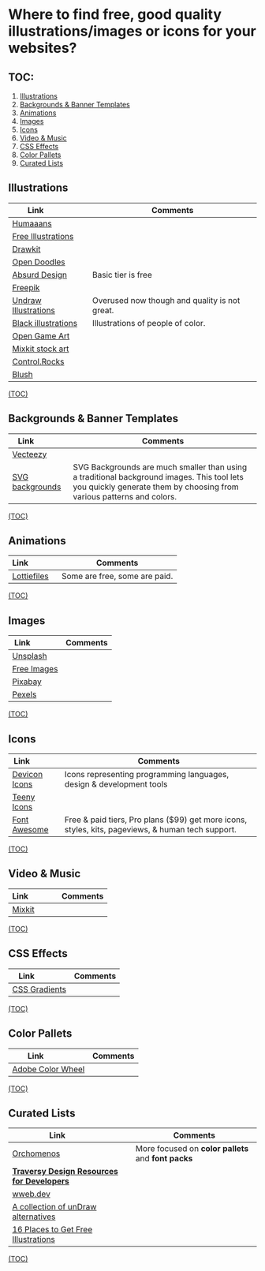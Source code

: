 # Where to find free, good quality illustrations/images or icons for your websites?


## TOC:
1. [Illustrations](#illustrations)
2. [Backgrounds & Banner Templates](#backgrounds-&-banner-templates)
3. [Animations](#animations)
4. [Images](#images)
5. [Icons](#icons)
6. [Video & Music](#video-&-music)
7. [CSS Effects](#css-effects)
8. [Color Pallets](#color-pallets)
10. [Curated Lists](#curated-lists)
 

## Illustrations
|Link &nbsp; &nbsp; &nbsp; &nbsp; &nbsp; &nbsp; | Comments
|-----------------|---------------------
| [Humaaans](https://www.humaaans.com/) | 
| [Free Illustrations](https://lukaszadam.com/illustrations) | 
| [Drawkit](https://www.drawkit.io/) | 
| [Open Doodles](https://opendoodles.com) | 
| [Absurd Design](https://absurd.design) | Basic tier is free
| [Freepik](https://freepik.com) | 
| [Undraw Illustrations](https://undraw.co/illustrations) | Overused now though and quality is not great.
| [Black illustrations](https://www.blackillustrations.com/) | Illustrations of people of color.
| [Open Game Art](https://opengameart.org/) | 
| [Mixkit stock art](https://mixkit.co/free-stock-art/) | 
| [Control.Rocks](https://control.rocks/) | 
| [Blush](https://blush.design/) | 

[(TOC)](#toc)

## Backgrounds & Banner Templates
|Link &nbsp; &nbsp; &nbsp; &nbsp; &nbsp; &nbsp; | Comments
|-----------------|---------------------
| [Vecteezy](https://www.vecteezy.com/free-vector/background) | 
| [SVG backgrounds](https://svgbackgrounds.com) | SVG Backgrounds are much smaller than using a traditional background images. This tool lets you quickly generate them by choosing from various patterns and colors.

[(TOC)](#toc)

## Animations
|Link &nbsp; &nbsp; &nbsp; &nbsp; &nbsp; &nbsp; | Comments
|-----------------|---------------------
| [Lottiefiles](https://lottiefiles.com/) | Some are free, some are paid.

[(TOC)](#toc)

## Images
|Link &nbsp; &nbsp; &nbsp; &nbsp; &nbsp; &nbsp; | Comments
|-----------------|---------------------
| [Unsplash](https://unsplash.com/) |
| [Free Images](https://freeimages.com/) |
| [Pixabay](https://pixabay.com/) |
| [Pexels](https://pexels.com/) |

[(TOC)](#toc)

## Icons
|Link &nbsp; &nbsp; &nbsp; &nbsp; &nbsp; &nbsp; | Comments
|-----------------|---------------------
| [Devicon Icons](https://devicons.github.io/devicon/) | Icons representing programming languages, design & development tools
| [Teeny Icons](https://teenyicons.com) |
| [Font Awesome](https://fontawesome.com/icons) | Free & paid tiers, Pro plans ($99) get more icons, styles, kits, pageviews, & human tech support.

[(TOC)](#toc)

## Video & Music
|Link &nbsp; &nbsp; &nbsp; &nbsp; &nbsp; &nbsp; | Comments
|-----------------|---------------------
| [Mixkit](https://mixkit.co/) |

[(TOC)](#toc)

## CSS Effects
|Link &nbsp; &nbsp; &nbsp; &nbsp; &nbsp; &nbsp; | Comments
|-----------------|---------------------
| [CSS Gradients](https://cssgradient.io/) |

[(TOC)](#toc)

## Color Pallets
|Link &nbsp; &nbsp; &nbsp; &nbsp; &nbsp; &nbsp; | Comments
|-----------------|---------------------
| [Adobe Color Wheel](https://color.adobe.com/create/color-wheel) |

[(TOC)](#toc)

## Curated Lists
|Link &nbsp; &nbsp; &nbsp; &nbsp; &nbsp; &nbsp; | Comments
|-----------------|---------------------
| [Orchomenos](https://orchomenos.github.io/Design-resources/#0) | More focused on **color pallets** and **font packs**
| **[Traversy Design Resources for Developers](https://github.com/bradtraversy/design-resources-for-developers)** |
| [wweb.dev](https://wweb.dev/resources/free-svg-illustrations) |
| [A collection of unDraw alternatives](https://danielvoelk.de/en/top-3-undraw-alternatives-compared/) |
| [16 Places to Get Free Illustrations](https://digifloat.io/blog/get-free-illustrations-images/) |

[(TOC)](#toc)






